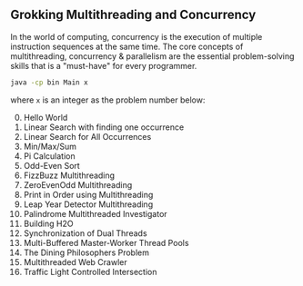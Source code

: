 ## Grokking Multithreading and Concurrency

In the world of computing, concurrency is the execution of multiple instruction sequences at the same time. The core concepts of multithreading, concurrency & parallelism are the essential problem-solving skills that is a "must-have" for every programmer.

```bash
java -cp bin Main x
```

where `x` is an integer as the problem number below:

0. Hello World
1. Linear Search with finding one occurrence
2. Linear Search for All Occurrences
3. Min/Max/Sum
4. Pi Calculation
5. Odd-Even Sort
6. FizzBuzz Multithreading
7. ZeroEvenOdd Multithreading
8. Print in Order using Multithreading
9. Leap Year Detector Multithreading
10. Palindrome Multithreaded Investigator
11. Building H2O
12. Synchronization of Dual Threads
13. Multi-Buffered Master-Worker Thread Pools
14. The Dining Philosophers Problem
15. Multithreaded Web Crawler
16. Traffic Light Controlled Intersection